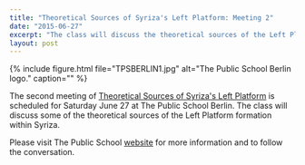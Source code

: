 ```yaml
---
title: "Theoretical Sources of Syriza's Left Platform: Meeting 2"
date: "2015-06-27"
excerpt: "The class will discuss the theoretical sources of the Left Platform formation within Syriza."
layout: post
---
```


{% include figure.html file="TPSBERLIN1.jpg" alt="The Public School Berlin logo." caption="" %}

The second meeting of [Theoretical Sources of Syriza's Left Platform](http://thepublicschool.org/node/38608) is scheduled for Saturday June 27 at The Public School Berlin. The class will discuss some of the theoretical sources of the Left Platform formation within Syriza.

Please visit The Public School [website](http://thepublicschool.org/node/38608) for more information and to follow the conversation.

